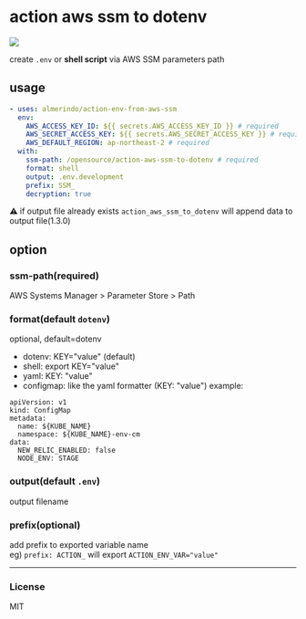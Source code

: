 # action aws ssm to dotenv

![](https://github.com/almerindo/action-env-from-aws-ssm/workflows/v1/badge.svg)

create `.env` or **shell script** via AWS SSM parameters path

## usage

```yaml
- uses: almerindo/action-env-from-aws-ssm
  env:
    AWS_ACCESS_KEY_ID: ${{ secrets.AWS_ACCESS_KEY_ID }} # required
    AWS_SECRET_ACCESS_KEY: ${{ secrets.AWS_SECRET_ACCESS_KEY }} # required
    AWS_DEFAULT_REGION: ap-northeast-2 # required
  with:
    ssm-path: /opensource/action-aws-ssm-to-dotenv # required
    format: shell
    output: .env.development
    prefix: SSM_
    decryption: true
```

⚠️ if output file already exists `action_aws_ssm_to_dotenv` will append data to output file(1.3.0)

## option

### ssm-path(required)

AWS Systems Manager > Parameter Store > Path

### format(default `dotenv`)

optional, default=dotenv

- dotenv: KEY="value" (default)
- shell: export KEY="value"
- yaml: KEY: "value"
- configmap: like the yaml formatter (KEY: "value")
example:
```
apiVersion: v1
kind: ConfigMap
metadata:
  name: ${KUBE_NAME}
  namespace: ${KUBE_NAME}-env-cm
data:
  NEW_RELIC_ENABLED: false
  NODE_ENV: STAGE
```

### output(default `.env`)

output filename

### prefix(optional)

add prefix to exported variable name  
eg) `prefix: ACTION_` will export `ACTION_ENV_VAR="value"`

---

### License

MIT
